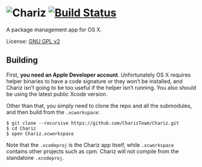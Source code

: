 # ![Chariz](https://i.imgur.com/9RHFBv4.png) [![Build Status](https://travis-ci.org/CharizTeam/Chariz.svg)](https://travis-ci.org/CharizTeam/Chariz)
A package management app for OS X.

License: [GNU GPL v2](https://www.gnu.org/licenses/gpl-2.0.html)

## Building
First, **you need an Apple Developer account**. Unfortunately OS X requires helper binaries to have a code signature or they won’t be installed, and Chariz isn’t going to be too useful if the helper isn’t running. You also should be using the latest public Xcode version.

Other than that, you simply need to clone the repo and all the submodules, and then build from the `.xcworkspace`:

```
$ git clone --recursive https://github.com/CharizTeam/Chariz.git
$ cd Chariz
$ open Chariz.xcworkspace
```

Note that the `.xcodeproj` is the Chariz app itself, while `.xcworkspace` contains other projects such as cpm. Chariz will not compile from the standalone `.xcodeproj`.
